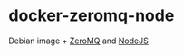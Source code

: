 # docker-zeromq-node
Debian image + [ZeroMQ](http://zeromq.org/) and [NodeJS](https://nodejs.org/en/)
